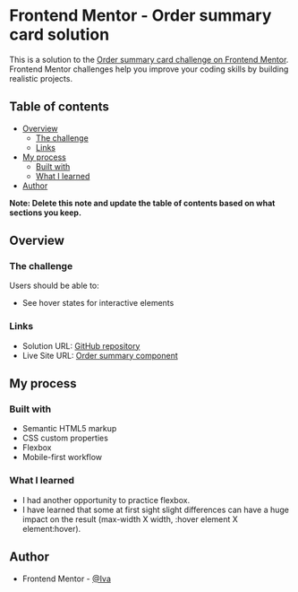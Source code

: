 # Frontend Mentor - Order summary card solution

This is a solution to the [Order summary card challenge on Frontend Mentor](https://www.frontendmentor.io/challenges/order-summary-component-QlPmajDUj). Frontend Mentor challenges help you improve your coding skills by building realistic projects. 

## Table of contents

- [Overview](#overview)
  - [The challenge](#the-challenge)
  - [Links](#links)
- [My process](#my-process)
  - [Built with](#built-with)
  - [What I learned](#what-i-learned)
- [Author](#author)

**Note: Delete this note and update the table of contents based on what sections you keep.**

## Overview

### The challenge

Users should be able to:

- See hover states for interactive elements

### Links

- Solution URL: [GitHub repository](https://github.com/Ivuska/frontendmentor-order-summary-component)
- Live Site URL: [Order summary component](https://ivuska.github.io/frontendmentor-order-summary-component/)

## My process

### Built with

- Semantic HTML5 markup
- CSS custom properties
- Flexbox
- Mobile-first workflow

### What I learned
- I had another opportunity to practice flexbox. 
- I have learned that some at first sight slight differences can have a huge impact on the result (max-width X width, :hover element X element:hover).

## Author

- Frontend Mentor - [@Iva](https://www.frontendmentor.io/profile/Ivuska)